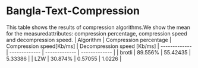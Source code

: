 # Bangla-Text-Compression
This table shows the results of compression algorithms.We show the mean for the measuredattributes: compression percentage, compression speed and decompression speed.
| Algorithm  | Compression percentage | Compression speed[Kb/ms] | Decompression speed [Kb/ms]
| ------------- | ------------- |  ------------- | ------------- |
| brotli  | 89.556%  | 55.42435 | 5.33386 |
| LZW  | 30.874%  | 0.57055 | 1.0226 |
